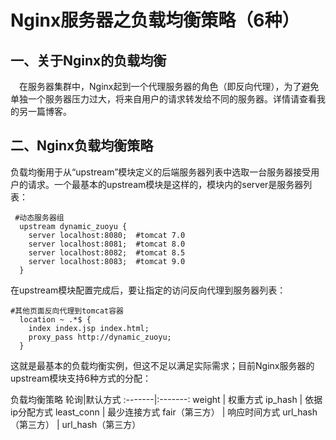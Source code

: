 # Nginx服务器之负载均衡策略（6种）
## 一、关于Nginx的负载均衡
　在服务器集群中，Nginx起到一个代理服务器的角色（即反向代理），为了避免单独一个服务器压力过大，将来自用户的请求转发给不同的服务器。详情请查看我的另一篇博客。

## 二、Nginx负载均衡策略
负载均衡用于从“upstream”模块定义的后端服务器列表中选取一台服务器接受用户的请求。一个最基本的upstream模块是这样的，模块内的server是服务器列表：

```
 #动态服务器组
  upstream dynamic_zuoyu {
    server localhost:8080;  #tomcat 7.0
    server localhost:8081;  #tomcat 8.0
    server localhost:8082;  #tomcat 8.5
    server localhost:8083;  #tomcat 9.0
  }
```

在upstream模块配置完成后，要让指定的访问反向代理到服务器列表：
```
#其他页面反向代理到tomcat容器
  location ~ .*$ {
    index index.jsp index.html;
    proxy_pass http://dynamic_zuoyu;
  }
```

这就是最基本的负载均衡实例，但这不足以满足实际需求；目前Nginx服务器的upstream模块支持6种方式的分配：

负载均衡策略
轮询|默认方式
:-------|:-------:
weight  | 权重方式
ip_hash	| 依据ip分配方式
least_conn	| 最少连接方式
fair（第三方）	| 响应时间方式
url_hash（第三方）	| url_hash（第三方）